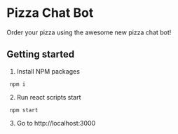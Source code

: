 # Pizza Chat Bot

Order your pizza using the awesome new pizza chat bot!

## Getting started

1. Install NPM packages 

``` npm i```

2. Run react scripts start

``` npm start```

3. Go to http://localhost:3000
